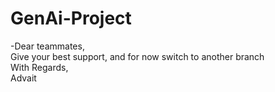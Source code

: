 # GenAi-Project
-Dear teammates,<br>
  Give your best support, and for now switch to another branch<br>
  With Regards,<br>
  Advait
